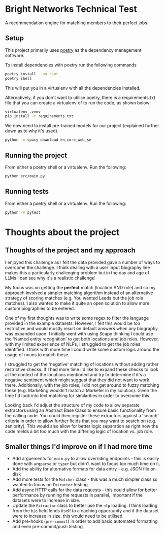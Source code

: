 # Bright Networks Technical Test

A recommendation engine for matching members to their perfect jobs.

## Setup

This project primarily uses [poetry](https://python-poetry.org/) as the dependency management software.

To install dependencies with poetry run the following commands

```bash
poetry install --no-root
poetry shell
```

This will put you in a virtualenv with all the dependencies installed.

Alternatively, if you don't want to utilise poetry, there is a requirements.txt file that you can create a virtualenv of to run the code, as shown below:

```bash
virtualenv .venv
pip install -r requirements.txt
```

We now need to install pre-trained models for our project (explained further down as to why it's used).

```bash
python -m spacy download en_core_web_sm
```

## Running the project

From either a poetry shell or a virtualenv. Run the following:

```bash
python src/main.py
```

## Running tests

From either a poetry shell or a virtualenv. Run the following:

```bash
python -m pytest
```

# Thoughts about the project

## Thoughts of the project and my approach

I enjoyed this challenge as I felt the data provided gave a number of ways to overcome the challenge. I think dealing with a user input biography line makes this a particularly challenging problem but in the day and age of LLMs I can see why it's a realistic challenge!

My focus was on getting the **perfect** match (location AND role) and so my approach involved a simpler matching algorithm instead of an alternative strategy of scoring matches (e.g. You wanted Leeds but the job role matches). I also wanted to make it quite an open solution to allow more custom biographies to be entered.

One of my first thoughts was to write some regex to filter the language provided in the example datasets. However, I felt this would be too restrictive and would mostly result on default answers when any biography was expanded upon.
I initially went with using Scapy thinking I could use the 'Named entity recognition' to get both locations and job roles. However, with my limited experience of NLPs, I struggled to get the job roles identified. I think with more
time I could write some custom logic around the usage of nouns to match these.

I struggled to get the 'negative' matching of locations without adding rather restrictive checks. If I had more time i'd like to expand these checks to look at the context of the locations mentioned and try to determine if it's a negative sentiment which might suggest that they did not want to work there. Additionally, with the job roles, I did not get around to fuzzy matching these (e.g. Marketing wouldn't match a Marketer in my solution). Given the time I'd look into text matching for similarities in order to overcome this.

Looking back I'd adjust the structure of my code to allow separate extractors using an Abstract Base Class to ensure basic functionality from the calling code. You could then register these extractors against a 'search' criteria in order to allow further fields that you may want to search on (e.g. seniority). This would also allow for better logic separation as right now the code melds a bit too much with the differing logic of location vs. job role.

## Smaller things I'd improve on if I had more time

* Add arguements for `main.py` to allow overriding endpoints - this is easily done with `argparse` or `typer` but didn't want to focus too much time on it.
* Add the ability for alternative formats for data entry - e.g. JSON file on disk
* Add more tests for the `Matcher` class - this was a much simpler class so wanted to focus on `Extractor` testing
* Add async HTTP calls for the data requests - this could allow for better performance by running the requests in parallel, important if the datasets were to increase in size.
* Update the `Extractor` class to better use the `nlp` loading. I think loading from the `bio` field lends itself to a caching opportunity and if the dataset were to increase in size, this would need to be utilised.
* Add pre-hooks (`pre-commit`) in order to add basic automated formatting and even pre-commit/push testing